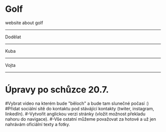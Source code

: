# Golf
website about golf 

***************
Dodělat
***************
Kuba

**************
Vojta

**************************************************

# Úpravy po schůzce 20.7.
#Vybrat video na kterém bude "běloch" a bude tam slunečné počasí :)
#Přidat sociální sítě do kontaktu pod stávájící kontakty (twiter, instagram, linkedIn).
#-Vytvořit anglickou verzi stránky (vložit možnost překladu nahoru do navigace).
#-Vše ostatní můžeme považovat za hotové a už jen nahrávám oficiální texty a fotky.
